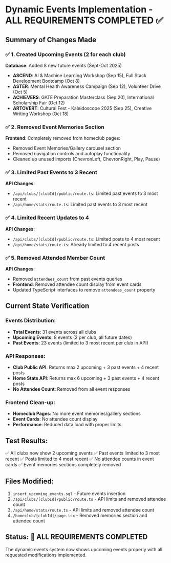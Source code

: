 # Dynamic Events Implementation - ALL REQUIREMENTS COMPLETED ✅

## Summary of Changes Made

### ✅ 1. Created Upcoming Events (2 for each club)
**Database**: Added 8 new future events (Sept-Oct 2025)
- **ASCEND**: AI & Machine Learning Workshop (Sep 15), Full Stack Development Bootcamp (Oct 8)
- **ASTER**: Mental Health Awareness Campaign (Sep 12), Volunteer Drive (Oct 5)  
- **ACHIEVERS**: GATE Preparation Masterclass (Sep 20), International Scholarship Fair (Oct 12)
- **ARTOVERT**: Cultural Fest - Kaleidoscope 2025 (Sep 25), Creative Writing Workshop (Oct 18)

### ✅ 2. Removed Event Memories Section
**Frontend**: Completely removed from homeclub pages:
- Removed Event Memories/Gallery carousel section
- Removed navigation controls and autoplay functionality
- Cleaned up unused imports (ChevronLeft, ChevronRight, Play, Pause)

### ✅ 3. Limited Past Events to 3 Recent
**API Changes**:
- `/api/clubs/[clubId]/public/route.ts`: Limited past events to 3 most recent
- `/api/home/stats/route.ts`: Limited past events to 3 most recent

### ✅ 4. Limited Recent Updates to 4
**API Changes**:
- `/api/clubs/[clubId]/public/route.ts`: Limited posts to 4 most recent  
- `/api/home/stats/route.ts`: Already limited to 4 recent posts

### ✅ 5. Removed Attended Member Count
**API Changes**:
- Removed `attendees_count` from past events queries
- **Frontend**: Removed attendee count display from event cards
- Updated TypeScript interfaces to remove `attendees_count` property

## Current State Verification

### Events Distribution:
- **Total Events**: 31 events across all clubs
- **Upcoming Events**: 8 events (2 per club, all future dates)
- **Past Events**: 23 events (limited to 3 most recent per club in API)

### API Responses:
- **Club Public API**: Returns max 2 upcoming + 3 past events + 4 recent posts
- **Home Stats API**: Returns max 6 upcoming + 3 past events + 4 recent posts  
- **No Attendee Count**: Removed from all event responses

### Frontend Clean-up:
- **Homeclub Pages**: No more event memories/gallery sections
- **Event Cards**: No attendee count display
- **Performance**: Reduced data load with proper limits

## Test Results:
✅ All clubs now show 2 upcoming events
✅ Past events limited to 3 most recent 
✅ Posts limited to 4 most recent
✅ No attendee counts in event cards
✅ Event memories sections completely removed

## Files Modified:
1. `insert_upcoming_events.sql` - Future events insertion
2. `/api/clubs/[clubId]/public/route.ts` - API limits and removed attendee count
3. `/api/home/stats/route.ts` - API limits and removed attendee count  
4. `/homeclub/[clubId]/page.tsx` - Removed memories section and attendee count

## Status: 🎉 ALL REQUIREMENTS COMPLETED
The dynamic events system now shows upcoming events properly with all requested modifications implemented.
